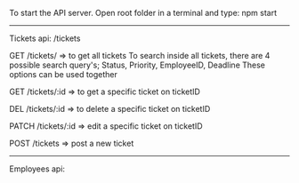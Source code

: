 To start the API server. Open root folder in a terminal and type: npm start

---

Tickets api: /tickets

GET /tickets/ => to get all tickets
To search inside all tickets, there are 4 possible search query's;
Status,
Priority,
EmployeeID,
Deadline
These options can be used together

GET /tickets/:id => to get a specific ticket on ticketID

DEL /tickets/:id => to delete a specific ticket on ticketID

PATCH /tickets/:id => edit a specific ticket on ticketID

POST /tickets => post a new ticket

---

Employees api:
